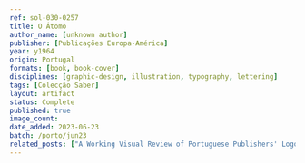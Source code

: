 ```yaml
---
ref: sol-030-0257
title: O Átomo
author_name: [unknown author]
publisher: [Publicações Europa-América]
year: y1964
origin: Portugal
formats: [book, book-cover]
disciplines: [graphic-design, illustration, typography, lettering]
tags: [Colecção Saber]
layout: artifact
status: Complete
published: true
image_count:
date_added: 2023-06-23
batch: /porto/jun23
related_posts: ["A Working Visual Review of Portuguese Publishers' Logos"]
---
```

